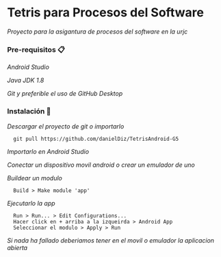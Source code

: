# Tetris para Procesos del Software

_Proyecto para la asigantura de procesos del software en la urjc_


### Pre-requisitos 📋

_Android Studio_

_Java JDK 1.8_

_Git y preferible el uso de GitHub Desktop_

### Instalación 🔧

_Descargar el proyecto de git o importarlo_


```
  git pull https://github.com/danielDiz/TetrisAndroid-G5
```

_Importarlo en Android Studio_

_Conectar un dispositivo movil android o crear un emulador de uno_

_Buildear un modulo_

```
  Build > Make module 'app'
```

_Ejecutarlo la app_

```
  Run > Run... > Edit Configurations... 
  Hacer click en + arriba a la izqueirda > Android App
  Seleccionar el modulo > Apply > Run  
```

_Si nada ha fallado deberiamos tener en el movil o emulador la aplicacion abierta_


